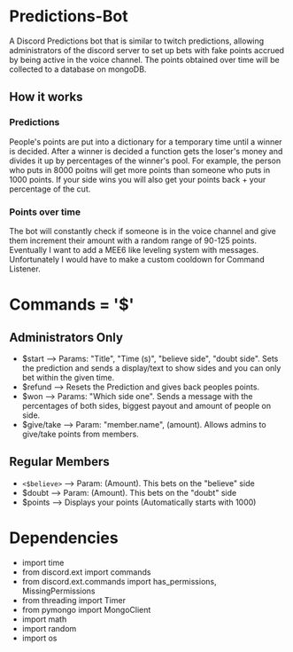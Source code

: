 # Predictions-Bot
  A Discord Predictions bot that is similar to twitch predictions, allowing administrators of the discord server to set up bets with fake points accrued by being active in the voice channel. The points obtained over time will be collected to a database on mongoDB. 

## How it works

### Predictions
  People's points are put into a dictionary for a temporary time until a winner is decided. After a winner is decided a function gets the loser's money and divides it up by percentages of the winner's pool. For example, the person who puts in 8000 poitns will get more points than someone who puts in 1000 points. If your side wins you will also get your points back + your percentage of the cut.

### Points over time
  The bot will constantly check if someone is in the voice channel and give them increment their amount with a random range of 90-125 points. Eventually I want to add a MEE6 like leveling system with messages. Unfortunately I would have to make a custom cooldown for Command Listener. 

# Commands = '$'
## Administrators Only
- $start --> Params: "Title", "Time (s)", "believe side", "doubt side". Sets the prediction and sends a display/text to show sides and you can only bet within the given time.
- $refund --> Resets the Prediction and gives back peoples points.
- $won --> Params: "Which side one". Sends a message with the percentages of both sides, biggest payout and amount of people on side.
- $give/take --> Param: "member.name", (amount). Allows admins to give/take points from members.  

## Regular Members
- `<$believe>` --> Param: (Amount). This bets on the "believe" side 
- $doubt --> Param: (Amount). This bets on the "doubt" side
- $points --> Displays your points (Automatically starts with 1000)

# Dependencies
- import time
- from discord.ext import commands
- from discord.ext.commands import has_permissions, MissingPermissions
- from threading import Timer
- from pymongo import MongoClient
- import math
- import random
- import os

